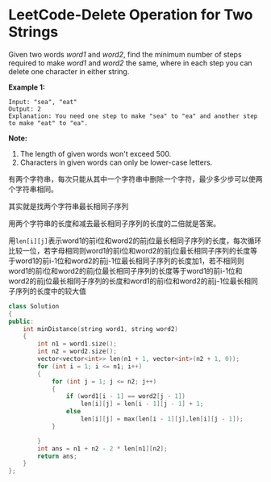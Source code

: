 # LeetCode-Delete Operation for Two Strings

Given two words *word1* and *word2*, find the minimum number of steps required to make *word1* and *word2* the same, where in each step you can delete one character in either string.

**Example 1:**

```
Input: "sea", "eat"
Output: 2
Explanation: You need one step to make "sea" to "ea" and another step to make "eat" to "ea".
```

**Note:**

1. The length of given words won't exceed 500.
2. Characters in given words can only be lower-case letters.

有两个字符串，每次只能从其中一个字符串中删除一个字符，最少多少步可以使两个字符串相同。

其实就是找两个字符串最长相同子序列

用两个字符串的长度和减去最长相同子序列的长度的二倍就是答案。

用`len[i][j]`表示word1的前i位和word2的前j位最长相同子序列的长度，每次循环比较一位，若字母相同则word1的前i位和word2的前j位最长相同子序列的长度等于word1的前i-1位和word2的前j-1位最长相同子序列的长度加1，若不相同则word1的前i位和word2的前j位最长相同子序列的长度等于word1的前i-1位和word2的前j位最长相同子序列的长度和word1的前i位和word2的前j-1位最长相同子序列的长度中的较大值

```c++
class Solution
{
public:
	int minDistance(string word1, string word2)
	{
		int n1 = word1.size();
		int n2 = word2.size();
		vector<vector<int>> len(n1 + 1, vector<int>(n2 + 1, 0));
		for (int i = 1; i <= n1; i++)
		{
			for (int j = 1; j <= n2; j++)
			{
				if (word1[i - 1] == word2[j - 1])
					len[i][j] = len[i - 1][j - 1] + 1;
				else
					len[i][j] = max(len[i - 1][j],len[i][j - 1]);
			}

		}
		int ans = n1 + n2 - 2 * len[n1][n2];
		return ans;
	}
};

```

